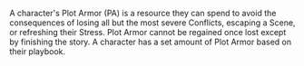 A character's Plot Armor (PA) is a resource they can spend to avoid the consequences of losing all but the most severe Conflicts, escaping a Scene, or refreshing their Stress. Plot Armor cannot be regained once lost except by finishing the story. A character has a set amount of Plot Armor based on their playbook.